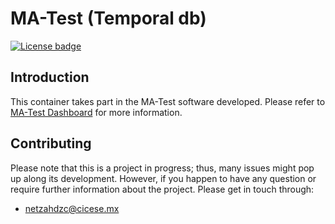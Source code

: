 # MA-Test (Temporal db)

[![License badge](https://img.shields.io/badge/license-MIT-blue.svg)](https://opensource.org/licenses/MIT)

## Introduction

This container takes part in the MA-Test software developed. Please refer to [MA-Test Dashboard](https://github.com/netzahdzc/mat-dashboard) for more information.

## Contributing

Please note that this is a project in progress; thus, many issues might pop up along its development. However, if you happen to have any question or require further information about the project. Please get in touch through:

* [netzahdzc@cicese.mx](mailto:netzahdzc@cicese.mx)
